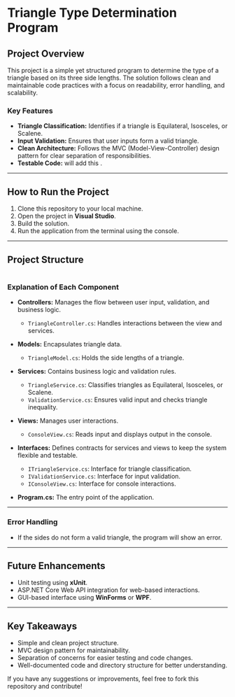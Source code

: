 # Triangle Type Determination Program

## Project Overview
This project is a simple yet structured program to determine the type of a triangle based on its three side lengths. The solution follows clean and maintainable code practices with a focus on readability, error handling, and scalability.

### Key Features
- **Triangle Classification:** Identifies if a triangle is Equilateral, Isosceles, or Scalene.
- **Input Validation:** Ensures that user inputs form a valid triangle.
- **Clean Architecture:** Follows the MVC (Model-View-Controller) design pattern for clear separation of responsibilities.
- **Testable Code:** will add this .

---

## How to Run the Project
1. Clone this repository to your local machine.
2. Open the project in **Visual Studio**.
3. Build the solution.
4. Run the application from the terminal using the console.


---

## Project Structure
```

```

### Explanation of Each Component
- **Controllers:** Manages the flow between user input, validation, and business logic.
  - `TriangleController.cs`: Handles interactions between the view and services.

- **Models:** Encapsulates triangle data.
  - `TriangleModel.cs`: Holds the side lengths of a triangle.

- **Services:** Contains business logic and validation rules.
  - `TriangleService.cs`: Classifies triangles as Equilateral, Isosceles, or Scalene.
  - `ValidationService.cs`: Ensures valid input and checks triangle inequality.

- **Views:** Manages user interactions.
  - `ConsoleView.cs`: Reads input and displays output in the console.

- **Interfaces:** Defines contracts for services and views to keep the system flexible and testable.
  - `ITriangleService.cs`: Interface for triangle classification.
  - `IValidationService.cs`: Interface for input validation.
  - `IConsoleView.cs`: Interface for console interactions.

- **Program.cs:** The entry point of the application.

---


### Error Handling
- If the sides do not form a valid triangle, the program will show an error.

---



## Future Enhancements
- Unit testing using **xUnit**.
- ASP.NET Core Web API integration for web-based interactions.
- GUI-based interface using **WinForms** or **WPF**.

---

## Key Takeaways
- Simple and clean project structure.
- MVC design pattern for maintainability.
- Separation of concerns for easier testing and code changes.
- Well-documented code and directory structure for better understanding.

If you have any suggestions or improvements, feel free to fork this repository and contribute!

